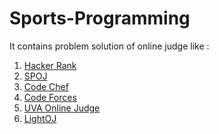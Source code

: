 # Sports-Programming
It contains problem solution of online judge like :
<ol>
  <li> <a href="https://www.hackerrank.com/" >Hacker Rank</a> </li>
  <li> <a href="http://www.spoj.com/" >SPOJ</a> </li>
  <li> <a href="https://www.codechef.com/" >Code Chef</a> </li>
  <li> <a href="http://www.codeforces.com/" >Code Forces</a> </li>
  <li> <a href="https://uva.onlinejudge.org/" >UVA Online Judge</a> </li>
  <li> <a href="http://www.lightoj.com/" >LightOJ</a> </li>
</ol> 

